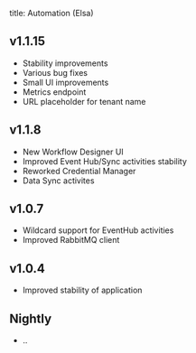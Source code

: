 title: Automation (Elsa)

## v1.1.15
- Stability improvements
- Various bug fixes
- Small UI improvements
- Metrics endpoint
- URL placeholder for tenant name

## v1.1.8

- New Workflow Designer UI
- Improved Event Hub/Sync activities stability
- Reworked Credential Manager
- Data Sync activites

## v1.0.7

- Wildcard support for EventHub activities
- Improved RabbitMQ client

## v1.0.4

- Improved stability of application

## Nightly

- ..
